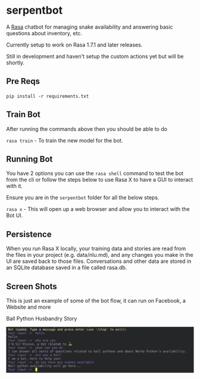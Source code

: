 # serpentbot
A [Rasa](https://rasa.com/) chatbot for managing snake availability and answering basic questions about inventory, etc.

Currently setup to work on Rasa 1.7.1 and later releases.

Still in development and haven't setup the custom actions yet but will be shortly.

## Pre Reqs

`pip install -r requirements.txt`


## Train Bot
After running the commands above then you should be able to do

`rasa train` - To train the new model for the bot.

## Running Bot

You have 2 options you can use the `rasa shell` command to test the bot from the cli or follow the steps below to use Rasa X to have a GUI to interact with it.

Ensure you are in the `serpentbot` folder for all the below steps.

`rasa x` - This will open up a web browser and allow you to interact with the Bot UI.

## Persistence
When you run Rasa X locally, your training data and stories are read from the files in your project (e.g. data/nlu.md), and any changes you make in the UI are saved back to those files. Conversations and other data are stored in an SQLite database saved in a file called rasa.db.

## Screen Shots
This is just an example of some of the bot flow, it can run on Facebook, a Website and more

Ball Python Husbandry Story

![Shell Screenshot](screenshots/shell_ss.png)



